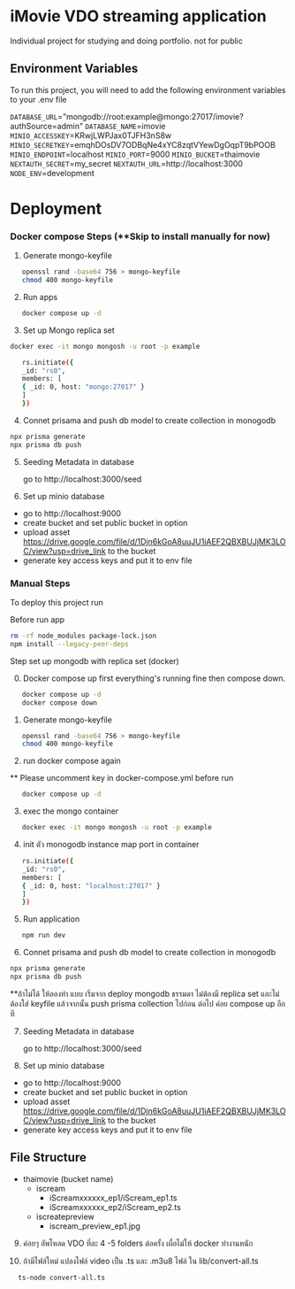 # iMovie VDO streaming application

Individual project for studying and doing portfolio. not for public

## Environment Variables

To run this project, you will need to add the following environment variables to your .env file

`DATABASE_URL`="mongodb://root:example@mongo:27017/imovie?authSource=admin"
`DATABASE_NAME`=imovie
`MINIO_ACCESSKEY`=KRwjLWPJax0TJFH3nS8w
`MINIO_SECRETKEY`=emqhDOsDV7ODBqNe4xYC8zqtVYewDgOqpT9bPOOB
`MINIO_ENDPOINT`=localhost
`MINIO_PORT`=9000
`MINIO_BUCKET`=thaimovie
`NEXTAUTH_SECRET`=my_secret
`NEXTAUTH_URL`=http://localhost:3000
`NODE_ENV`=development

# Deployment


### Docker compose Steps (**Skip to install manually for now)

1. Generate mongo-keyfile

```bash
   openssl rand -base64 756 > mongo-keyfile
   chmod 400 mongo-keyfile
```

2. Run apps

```bash
   docker compose up -d
```   

3. Set up Mongo replica set


```bash
docker exec -it mongo mongosh -u root -p example

   rs.initiate({
   _id: "rs0",
   members: [
   { _id: 0, host: "mongo:27017" }
   ]
   })
```


4. Connet prisama and push db model to create collection in monogodb
```bash
npx prisma generate
npx prisma db push
```


5. Seeding Metadata in database

   go to http://localhost:3000/seed

6. Set up minio database

- go to http://localhost:9000
- create bucket and set public bucket in option
- upload asset https://drive.google.com/file/d/1Djn6kGoA8uuJU1iAEF2QBXBUJjMK3LOC/view?usp=drive_link to the bucket
- generate key access keys and put it to env file

### Manual Steps

To deploy this project run

Before run app

```bash
rm -rf node_modules package-lock.json
npm install --legacy-peer-deps
```

Step set up mongodb with replica set (docker)

0. Docker compose up first everything's running fine then compose down.

```bash
   docker compose up -d
   docker compose down
```

1. Generate mongo-keyfile

```bash
   openssl rand -base64 756 > mongo-keyfile
   chmod 400 mongo-keyfile
```

2. run docker compose again

\*\* Please uncomment key in docker-compose.yml before run

```bash
   docker compose up -d
```

3. exec the mongo container

```bash
   docker exec -it mongo mongosh -u root -p example
```

4. init ตัว monogodb instance map port in container

```bash
   rs.initiate({
   _id: "rs0",
   members: [
   { _id: 0, host: "localhost:27017" }
   ]
   })
```

5. Run application

```bash
   npm run dev
```


6. Connet prisama and push db model to create collection in monogodb
```bash
npx prisma generate
npx prisma db push
```

\*\*ถ้าไม่ได้ ให้ลองทำ แบบ เริ่มจาก deploy mongodb ธรรมดา ไม่ต้องมี replica set และไม่ต้องใส่ keyfile แล้วจากนั้น push prisma collection ไปก่อน ต่อไป ค่อย compose up อีกที

7. Seeding Metadata in database

   go to http://localhost:3000/seed

8. Set up minio database

- go to http://localhost:9000
- create bucket and set public bucket in option
- upload asset https://drive.google.com/file/d/1Djn6kGoA8uuJU1iAEF2QBXBUJjMK3LOC/view?usp=drive_link to the bucket
- generate key access keys and put it to env file

## File Structure

- thaimovie (bucket name)
  - iscream
    - iScreamxxxxxx_ep1/iScream_ep1.ts
    - iScreamxxxxxx_ep2/iScream_ep2.ts
  - iscreatepreview
    - iscream_preview_ep1.jpg

9. ค่อยๆ อัพโหลด VDO ที่ละ 4 -5 folders ต่อครั้ง เผื่อไม่ให้ docker ทำงานหนัก

10. ถ้ามีไฟล์ใหม่ แปลงไฟล์ video เป็น .ts และ .m3u8 ไฟล์ ใน lib/convert-all.ts

```bash
  ts-node convert-all.ts
```